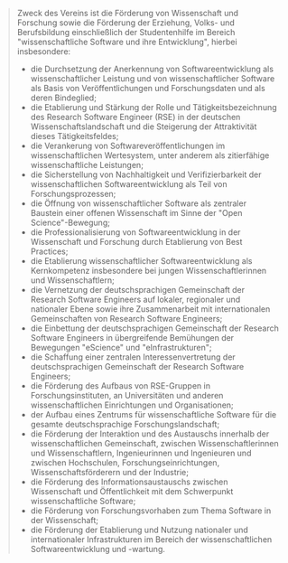 > Zweck des Vereins ist die Förderung von Wissenschaft und Forschung sowie die Förderung der Erziehung, Volks- und Berufsbildung einschließlich der Studentenhilfe im Bereich "wissenschaftliche Software und ihre Entwicklung", hierbei insbesondere:
> 
> - die Durchsetzung der Anerkennung von Softwareentwicklung als wissenschaftlicher Leistung und von wissenschaftlicher Software als Basis von Veröffentlichungen und Forschungsdaten und als deren Bindeglied;
> - die Etablierung und Stärkung der Rolle und Tätigkeitsbezeichnung des Research Software Engineer (RSE) in der deutschen Wissenschaftslandschaft und die Steigerung der Attraktivität dieses Tätigkeitsfeldes;
> - die Verankerung von Softwareveröffentlichungen im wissenschaftlichen Wertesystem, unter anderem als zitierfähige wissenschaftliche Leistungen;
> - die Sicherstellung von Nachhaltigkeit und Verifizierbarkeit der wissenschaftlichen Softwareentwicklung als Teil von Forschungsprozessen;
> - die Öffnung von wissenschaftlicher Software als zentraler Baustein einer offenen Wissenschaft im Sinne der "Open Science"-Bewegung;
> - die Professionalisierung von Softwareentwicklung in der Wissenschaft und Forschung durch Etablierung von Best Practices;
> - die Etablierung wissenschaftlicher Softwareentwicklung als Kernkompetenz insbesondere bei jungen Wissenschaftlerinnen und Wissenschaftlern;
> - die Vernetzung der deutschsprachigen Gemeinschaft der Research Software Engineers auf lokaler, regionaler und nationaler Ebene sowie ihre Zusammenarbeit mit internationalen Gemeinschaften von Research Software Engineers;
> - die Einbettung der deutschsprachigen Gemeinschaft der Research Software Engineers in übergreifende Bemühungen der Bewegungen "eScience" und "eInfrastrukturen";
> - die Schaffung einer zentralen Interessenvertretung der deutschsprachigen Gemeinschaft der Research Software Engineers;
> - die Förderung des Aufbaus von RSE-Gruppen in Forschungsinstituten, an Universitäten und anderen wissenschaftlichen Einrichtungen und Organisationen;
> - der Aufbau eines Zentrums für wissenschaftliche Software für die gesamte deutschsprachige Forschungslandschaft;
> - die Förderung der Interaktion und des Austauschs innerhalb der wissenschaftlichen Gemeinschaft, zwischen Wissenschaftlerinnen und Wissenschaftlern, Ingenieurinnen und Ingenieuren und zwischen Hochschulen, Forschungseinrichtungen, Wissenschaftsförderern und der Industrie;
> - die Förderung des Informationsaustauschs zwischen Wissenschaft und Öffentlichkeit mit dem Schwerpunkt wissenschaftliche Software;
> - die Förderung von Forschungsvorhaben zum Thema Software in der Wissenschaft;
> - die Förderung der Etablierung und Nutzung nationaler und internationaler Infrastrukturen im Bereich der wissenschaftlichen Softwareentwicklung und -wartung.